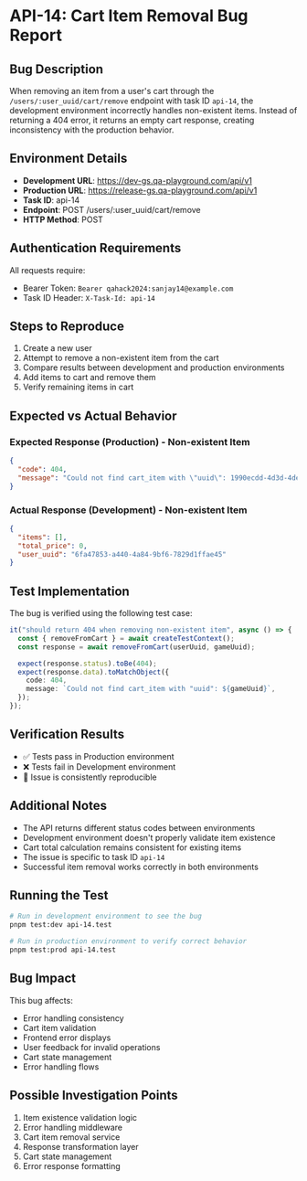 # API-14: Cart Item Removal Bug Report

## Bug Description

When removing an item from a user's cart through the `/users/:user_uuid/cart/remove` endpoint with task ID `api-14`, the development environment incorrectly handles non-existent items. Instead of returning a 404 error, it returns an empty cart response, creating inconsistency with the production behavior.

## Environment Details

- **Development URL**: <https://dev-gs.qa-playground.com/api/v1>
- **Production URL**: <https://release-gs.qa-playground.com/api/v1>
- **Task ID**: api-14
- **Endpoint**: POST /users/:user_uuid/cart/remove
- **HTTP Method**: POST

## Authentication Requirements

All requests require:

- Bearer Token: `Bearer qahack2024:sanjay14@example.com`
- Task ID Header: `X-Task-Id: api-14`

## Steps to Reproduce

1. Create a new user
2. Attempt to remove a non-existent item from the cart
3. Compare results between development and production environments
4. Add items to cart and remove them
5. Verify remaining items in cart

## Expected vs Actual Behavior

### Expected Response (Production) - Non-existent Item

```json
{
  "code": 404,
  "message": "Could not find cart_item with \"uuid\": 1990ecdd-4d3d-4de2-91b9-d45d794c82bc"
}
```

### Actual Response (Development) - Non-existent Item

```json
{
  "items": [],
  "total_price": 0,
  "user_uuid": "6fa47853-a440-4a84-9bf6-7829d1ffae45"
}
```

## Test Implementation

The bug is verified using the following test case:

```typescript
it("should return 404 when removing non-existent item", async () => {
  const { removeFromCart } = await createTestContext();
  const response = await removeFromCart(userUuid, gameUuid);

  expect(response.status).toBe(404);
  expect(response.data).toMatchObject({
    code: 404,
    message: `Could not find cart_item with "uuid": ${gameUuid}`,
  });
});
```

## Verification Results

- ✅ Tests pass in Production environment
- ❌ Tests fail in Development environment
- 🔄 Issue is consistently reproducible

## Additional Notes

- The API returns different status codes between environments
- Development environment doesn't properly validate item existence
- Cart total calculation remains consistent for existing items
- The issue is specific to task ID `api-14`
- Successful item removal works correctly in both environments

## Running the Test

```bash
# Run in development environment to see the bug
pnpm test:dev api-14.test

# Run in production environment to verify correct behavior
pnpm test:prod api-14.test
```

## Bug Impact

This bug affects:

- Error handling consistency
- Cart item validation
- Frontend error displays
- User feedback for invalid operations
- Cart state management
- Error handling flows

## Possible Investigation Points

1. Item existence validation logic
2. Error handling middleware
3. Cart item removal service
4. Response transformation layer
5. Cart state management
6. Error response formatting
